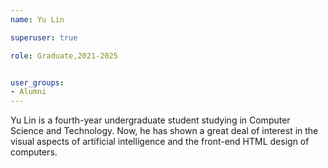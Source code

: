 ```yaml
---
name: Yu Lin

superuser: true

role: Graduate,2021-2025


user_groups:
- Alumni
---
```

Yu Lin is a fourth-year undergraduate student studying in Computer Science and Technology. Now, he has shown a great deal of interest in the visual aspects of artificial intelligence and the front-end HTML design of computers.